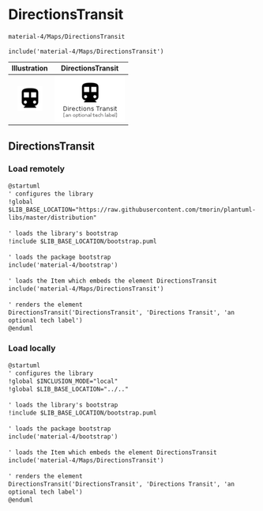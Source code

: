 # DirectionsTransit


```text
material-4/Maps/DirectionsTransit
```

```text
include('material-4/Maps/DirectionsTransit')
```



| Illustration | DirectionsTransit |
| :---: | :---: |
| ![illustration for Illustration](../../material-4/Maps/DirectionsTransit.png) | ![illustration for DirectionsTransit](../../material-4/Maps/DirectionsTransit.Local.png) |




## DirectionsTransit

### Load remotely
```plantuml
@startuml
' configures the library
!global $LIB_BASE_LOCATION="https://raw.githubusercontent.com/tmorin/plantuml-libs/master/distribution"

' loads the library's bootstrap
!include $LIB_BASE_LOCATION/bootstrap.puml

' loads the package bootstrap
include('material-4/bootstrap')

' loads the Item which embeds the element DirectionsTransit
include('material-4/Maps/DirectionsTransit')

' renders the element
DirectionsTransit('DirectionsTransit', 'Directions Transit', 'an optional tech label')
@enduml
```

### Load locally
```plantuml
@startuml
' configures the library
!global $INCLUSION_MODE="local"
!global $LIB_BASE_LOCATION="../.."

' loads the library's bootstrap
!include $LIB_BASE_LOCATION/bootstrap.puml

' loads the package bootstrap
include('material-4/bootstrap')

' loads the Item which embeds the element DirectionsTransit
include('material-4/Maps/DirectionsTransit')

' renders the element
DirectionsTransit('DirectionsTransit', 'Directions Transit', 'an optional tech label')
@enduml
```


